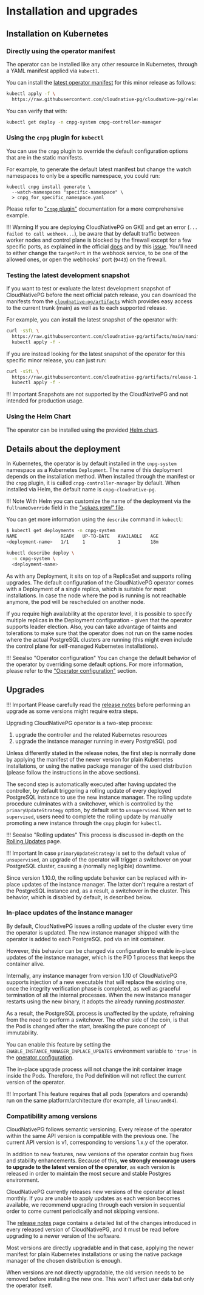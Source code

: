 # Installation and upgrades

## Installation on Kubernetes

### Directly using the operator manifest

The operator can be installed like any other resource in Kubernetes,
through a YAML manifest applied via `kubectl`.

You can install the [latest operator manifest](https://raw.githubusercontent.com/cloudnative-pg/cloudnative-pg/release-1.19/releases/cnpg-1.19.4.yaml)
for this minor release as follows:

```sh
kubectl apply -f \
  https://raw.githubusercontent.com/cloudnative-pg/cloudnative-pg/release-1.19/releases/cnpg-1.19.4.yaml
```

You can verify that with:

```sh
kubectl get deploy -n cnpg-system cnpg-controller-manager
```

### Using the `cnpg` plugin for `kubectl`

You can use the `cnpg` plugin to override the default configuration options
that are in the static manifests. 

For example, to generate the default latest manifest but change the watch
namespaces to only be a specific namespace, you could run:

```shell
kubectl cnpg install generate \
  --watch-namespaces "specific-namespace" \
  > cnpg_for_specific_namespace.yaml
```

Please refer to ["`cnpg` plugin"](./kubectl-plugin.md#generation-of-installation-manifests) documentation
for a more comprehensive example. 

!!! Warning
    If you are deploying CloudNativePG on GKE and get an error (`... failed to
    call webhook...`), be aware that by default traffic between worker nodes
    and control plane is blocked by the firewall except for a few specific
    ports, as explained in the official
    [docs](https://cloud.google.com/kubernetes-engine/docs/how-to/private-clusters#add_firewall_rules)
    and by this
    [issue](https://github.com/cloudnative-pg/cloudnative-pg/issues/1360).
    You'll need to either change the `targetPort` in the webhook service, to be
    one of the allowed ones, or open the webhooks' port (`9443`) on the
    firewall.

### Testing the latest development snapshot

If you want to test or evaluate the latest development snapshot of
CloudNativePG before the next official patch release, you can download the
manifests from the
[`cloudnative-pg/artifacts`](https://github.com/cloudnative-pg/artifacts)
which provides easy access to the current trunk (main) as well as to each
supported release.

For example, you can install the latest snapshot of the operator with:

```sh
curl -sSfL \
  https://raw.githubusercontent.com/cloudnative-pg/artifacts/main/manifests/operator-manifest.yaml | \
  kubectl apply -f -
```

If you are instead looking for the latest snapshot of the operator for this
specific minor release, you can just run:

```sh
curl -sSfL \
  https://raw.githubusercontent.com/cloudnative-pg/artifacts/release-1.19/manifests/operator-manifest.yaml | \
  kubectl apply -f -
```

!!! Important
    Snapshots are not supported by the CloudNativePG and not intended for production usage.

### Using the Helm Chart

The operator can be installed using the provided [Helm chart](https://github.com/cloudnative-pg/charts).

## Details about the deployment

In Kubernetes, the operator is by default installed in the `cnpg-system`
namespace as a Kubernetes `Deployment`. The name of this deployment
depends on the installation method.
When installed through the manifest or the `cnpg` plugin, it is called
`cnpg-controller-manager` by default. When installed via Helm, the default name
is `cnpg-cloudnative-pg`.

!!! Note
    With Helm you can customize the name of the deployment via the
    `fullnameOverride` field in the [*"values.yaml"* file](https://helm.sh/docs/chart_template_guide/values_files/).

You can get more information using the `describe` command in `kubectl`:

```sh
$ kubectl get deployments -n cnpg-system
NAME                READY   UP-TO-DATE   AVAILABLE   AGE
<deployment-name>   1/1     1            1           18m
```

```sh
kubectl describe deploy \
  -n cnpg-system \
  <deployment-name>
```

As with any Deployment, it sits on top of a ReplicaSet and supports rolling
upgrades. The default configuration of the CloudNativePG operator
comes with a Deployment of a single replica, which is suitable for most
installations. In case the node where the pod is running is not reachable
anymore, the pod will be rescheduled on another node.

If you require high availability at the operator level, it is possible to
specify multiple replicas in the Deployment configuration - given that the
operator supports leader election. Also, you can take advantage of taints and
tolerations to make sure that the operator does not run on the same nodes where
the actual PostgreSQL clusters are running (this might even include the control
plane for self-managed Kubernetes installations).

!!! Seealso "Operator configuration"
    You can change the default behavior of the operator by overriding
    some default options. For more information, please refer to the
    ["Operator configuration"](operator_conf.md) section.

## Upgrades

!!! Important
    Please carefully read the [release notes](release_notes.md)
    before performing an upgrade as some versions might require
    extra steps.

Upgrading CloudNativePG operator is a two-step process:

1. upgrade the controller and the related Kubernetes resources
2. upgrade the instance manager running in every PostgreSQL pod

Unless differently stated in the release notes, the first step is normally done
by applying the manifest of the newer version for plain Kubernetes
installations, or using the native package manager of the used distribution
(please follow the instructions in the above sections).

The second step is automatically executed after having updated the controller,
by default triggering a rolling update of every deployed PostgreSQL instance to
use the new instance manager. The rolling update procedure culminates with a
switchover, which is controlled by the `primaryUpdateStrategy` option, by
default set to `unsupervised`. When set to `supervised`, users need to complete
the rolling update by manually promoting a new instance through the `cnpg`
plugin for `kubectl`.

!!! Seealso "Rolling updates"
    This process is discussed in-depth on the [Rolling Updates](rolling_update.md) page.

!!! Important
    In case `primaryUpdateStrategy` is set to the default value of `unsupervised`,
    an upgrade of the operator will trigger a switchover on your PostgreSQL cluster,
    causing a (normally negligible) downtime.

Since version 1.10.0, the rolling update behavior can be replaced with in-place
updates of the instance manager. The latter don't require a restart of the
PostgreSQL instance and, as a result, a switchover in the cluster.
This behavior, which is disabled by default, is described below.

### In-place updates of the instance manager

By default, CloudNativePG issues a rolling update of the cluster
every time the operator is updated. The new instance manager shipped with the
operator is added to each PostgreSQL pod via an init container.

However, this behavior can be changed via configuration to enable in-place
updates of the instance manager, which is the PID 1 process that keeps the
container alive.

Internally, any instance manager from version 1.10 of CloudNativePG
supports injection of a new executable that will replace the existing one,
once the integrity verification phase is completed, as well as graceful
termination of all the internal processes. When the new instance manager
restarts using the new binary, it adopts the already running *postmaster*.

As a result, the PostgreSQL process is unaffected by the update, refraining
from the need to perform a switchover. The other side of the coin, is that
the Pod is changed after the start, breaking the pure concept of immutability.

You can enable this feature by setting the `ENABLE_INSTANCE_MANAGER_INPLACE_UPDATES`
environment variable to `'true'` in the
[operator configuration](operator_conf.md#available-options).

The in-place upgrade process will not change the init container image inside the
Pods. Therefore, the Pod definition will not reflect the current version of the
operator.

!!! Important
    This feature requires that all pods (operators and operands) run on the
    same platform/architecture (for example, all `linux/amd64`).

### Compatibility among versions

CloudNativePG follows semantic versioning. Every release of the
operator within the same API version is compatible with the previous one.
The current API version is v1, corresponding to versions 1.x.y of the operator.

In addition to new features, new versions of the operator contain bug fixes and
stability enhancements. Because of this, **we strongly encourage users to upgrade
to the latest version of the operator**, as each version is released in order to
maintain the most secure and stable Postgres environment.

CloudNativePG currently releases new versions of the operator at
least monthly. If you are unable to apply updates as each version becomes
available, we recommend upgrading through each version in sequential order to
come current periodically and not skipping versions.

The [release notes](release_notes.md) page contains a detailed list of the
changes introduced in every released version of CloudNativePG,
and it must be read before upgrading to a newer version of the software.

Most versions are directly upgradable and in that case, applying the newer
manifest for plain Kubernetes installations or using the native package
manager of the chosen distribution is enough.

When versions are not directly upgradable, the old version needs to be
removed before installing the new one. This won't affect user data but
only the operator itself.

